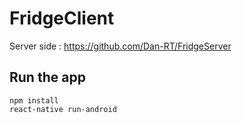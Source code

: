 # FridgeClient

Server side : https://github.com/Dan-RT/FridgeServer

## Run the app

```
npm install
react-native run-android
```
